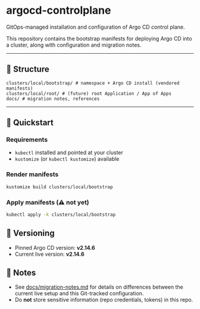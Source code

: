 # argocd-controlplane

GitOps-managed installation and configuration of Argo CD control plane.

This repository contains the bootstrap manifests for deploying Argo CD into a cluster, along with configuration and migration notes.

---

## 📂 Structure
```
clusters/local/bootstrap/ # namespace + Argo CD install (vendored manifests)
clusters/local/root/ # (future) root Application / App of Apps
docs/ # migration notes, references
```

---

## 🚀 Quickstart

### Requirements
- `kubectl` installed and pointed at your cluster
- `kustomize` (or `kubectl kustomize`) available

### Render manifests
```bash
kustomize build clusters/local/bootstrap
```
### Apply manifests (⚠️ not yet)
```bash
kubectl apply -k clusters/local/bootstrap
```

## 📌 Versioning
- Pinned Argo CD version: **v2.14.6**
- Current live version: **v2.14.6**

## 📝 Notes
- See [docs/migration-notes.md](./docs/migration-notes.md) for details on differences between the current live setup and this Git-tracked configuration.
- Do **not** store sensitive information (repo credentials, tokens) in this repo.